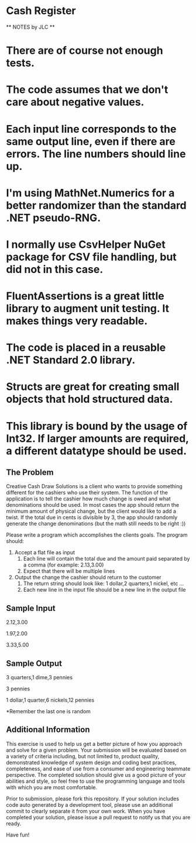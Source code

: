 Cash Register
============

** NOTES by JLC **

# There are of course not enough tests.
# The code assumes that we don't care about negative values.
# Each input line corresponds to the same output line, even if there are errors.  The line numbers should line up.
# I'm using MathNet.Numerics for a better randomizer than the standard .NET pseudo-RNG.
# I normally use CsvHelper NuGet package for CSV file handling, but did not in this case.
# FluentAssertions is a great little library to augment unit testing.  It makes things very readable.
# The code is placed in a reusable .NET Standard 2.0 library.
# Structs are great for creating small objects that hold structured data.
# This library is bound by the usage of Int32.  If larger amounts are required, a different datatype should be used.

The Problem
-----------
Creative Cash Draw Solutions is a client who wants to provide something different for the cashiers who use their system. The function of the application is to tell the cashier how much change is owed and what denominations should be used. In most cases the app should return the minimum amount of physical change, but the client would like to add a twist. If the total due in cents is divisible by 3, the app should randomly generate the change denominations (but the math still needs to be right :))

Please write a program which accomplishes the clients goals. The program should:

1. Accept a flat file as input
	1. Each line will contain the total due and the amount paid separated by a comma (for example: 2.13,3.00)
	2. Expect that there will be multiple lines
2. Output the change the cashier should return to the customer
	1. The return string should look like: 1 dollar,2 quarters,1 nickel, etc ...
	2. Each new line in the input file should be a new line in the output file

Sample Input
------------
2.12,3.00

1.97,2.00

3.33,5.00

Sample Output
-------------
3 quarters,1 dime,3 pennies

3 pennies

1 dollar,1 quarter,6 nickels,12 pennies

*Remember the last one is random

Additional Information
---------------------
This exercise is used to help us get a better picture of how you approach and solve for a given problem.  Your submission will be evaluated based on a variety of criteria including, but not limited to, product quality, demonstrated knowledge of system design and coding best practices, completeness, and ease of use from a consumer and engineering teammate perspective.  The completed solution should give us a good picture of your abilities and style, so feel free to use the programming language and tools with which you are most comfortable. 

Prior to submission, please fork this repository.  If your solution includes code auto generated by a development tool, please use an additional commit to clearly separate it from your own work.  When you have completed your solution, please issue a pull request to notify us that you are ready. 

Have fun!

